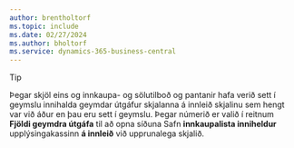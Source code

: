```yaml
---
author: brentholtorf
ms.topic: include
ms.date: 02/27/2024
ms.author: bholtorf
ms.service: dynamics-365-business-central
---
```


> [!TIP]
> Þegar skjöl eins og innkaupa- og sölutilboð og pantanir hafa verið sett í geymslu innihalda geymdar útgáfur skjalanna á innleið skjalinu sem hengt var við áður en þau eru sett í geymslu. Þegar númerið er valið í reitnum **Fjöldi geymdra útgáfa** til að opna síðuna Safn **innkaupalista inniheldur** upplýsingakassinn **á innleið** við upprunalega skjalið.

